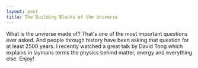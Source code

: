 ```yaml
---
layout: post
title: The Building Blocks of the Universe
---
```


What is the unvierse made of? That's one of the most important questions ever asked. And people through history have been asking that question for at least 2500 years. I recently watched a great talk by David Tong which explains in laymans terms the physics behind matter, energy and everything else. Enjoy!
